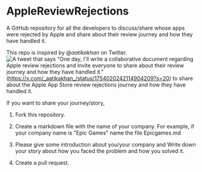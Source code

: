 # AppleReviewRejections
A GitHub repository for all the developers to discuss/share whose apps were rejected by Apple and share about their review journey and how they have handled it.

This repo is inspired by @_aatikakhan_  on Twitter. 
![A tweet that says "One day, I'll write a collaborative document regarding Apple review rejections and invite everyone to share about their review journey and how they have handled it."](image.png)
 (https://x.com/_aatikakhan_/status/1754020242114904209?s=20) to share about the Apple App Store review rejections journey and how they have handled it.


If you want to share your journey/story, 

1. Fork this repository.

2. Create a markdown file with the name of your company.
   For example, if your company name is "Epic Games" name the file Epicgames.md

3. Please give some introduction about you/your company and Write down your story about how you faced the problem and how you solved it. 

4. Create a pull request.  
